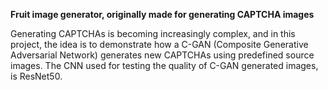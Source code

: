 **Fruit image generator, originally made for generating CAPTCHA images**

Generating CAPTCHAs is becoming increasingly complex, and in this project, the idea is to demonstrate how a C-GAN (Composite Generative Adversarial Network) generates new CAPTCHAs using predefined source images.
The CNN used for testing the quality of C-GAN generated images, is ResNet50. 
